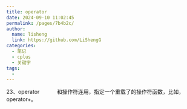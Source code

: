 ```yaml
---
title: operator
date: 2024-09-10 11:02:45
permalink: /pages/7b4b2c/
author: 
  name: lisheng
  link: https://github.com/LiShengG
categories: 
  - 笔记
  - cplus
  - 关键字
tags: 
  - 
---
```

23、operator　　　
   和操作符连用，指定一个重载了的操作符函数，比如，operator+。